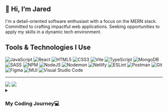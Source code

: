 ## 👋 Hi, I’m Jared

I'm a detail-oriented software enthusiast with a focus on the MERN stack. Committed to crafting impactful web applications. Seeking opportunities to apply my skills in a dynamic tech environment.

<h2>Tools & Technologies I Use</h2>

![JavaScript](https://img.shields.io/badge/javascript-%23323330.svg?style=for-the-badge&logo=javascript&logoColor=%23F7DF1E)
![React](https://img.shields.io/badge/react-%2320232a.svg?style=for-the-badge&logo=react&logoColor=%2361DAFB)
![HTML5](https://img.shields.io/badge/html5-%23E34F26.svg?style=for-the-badge&logo=html5&logoColor=white)
![CSS3](https://img.shields.io/badge/css3-%231572B6.svg?style=for-the-badge&logo=css3&logoColor=white)
![Vite](https://img.shields.io/badge/vite-%23646CFF.svg?style=for-the-badge&logo=vite&logoColor=white)
![TypeScript](https://img.shields.io/badge/typescript-%23007ACC.svg?style=for-the-badge&logo=typescript&logoColor=white)
![MongoDB](https://img.shields.io/badge/MongoDB-%234ea94b.svg?style=for-the-badge&logo=mongodb&logoColor=white)
![SASS](https://img.shields.io/badge/SASS-hotpink.svg?style=for-the-badge&logo=SASS&logoColor=white)
![NPM](https://img.shields.io/badge/NPM-%23CB3837.svg?style=for-the-badge&logo=npm&logoColor=white)
![NodeJS](https://img.shields.io/badge/node.js-6DA55F?style=for-the-badge&logo=node.js&logoColor=white)
![Nodemon](https://img.shields.io/badge/NODEMON-%23323330.svg?style=for-the-badge&logo=nodemon&logoColor=%BBDEAD)
![Netlify](https://img.shields.io/badge/netlify-%23000000.svg?style=for-the-badge&logo=netlify&logoColor=#00C7B7)
![ESLint](https://img.shields.io/badge/ESLint-4B3263?style=for-the-badge&logo=eslint&logoColor=white)
![Postman](https://img.shields.io/badge/Postman-FF6C37?style=for-the-badge&logo=postman&logoColor=white)
![Git](https://img.shields.io/badge/git-%23F05033.svg?style=for-the-badge&logo=git&logoColor=white)
![Figma](https://img.shields.io/badge/figma-%23F24E1E.svg?style=for-the-badge&logo=figma&logoColor=white)
![MUI](https://img.shields.io/badge/MUI-%230081CB.svg?style=for-the-badge&logo=mui&logoColor=white)
![Visual Studio Code](https://img.shields.io/badge/Visual%20Studio%20Code-0078d7.svg?style=for-the-badge&logo=visual-studio-code&logoColor=white)

---
<img src="https://github-readme-stats.vercel.app/api?username=jaredcaprio&show_icons=true&theme=dark"/>

<img src="https://github-readme-stats.vercel.app/api/top-langs/?username=anuraghazra&layout=donut"/>


<details>
  <summary><h3>My Coding Journey💻</h3></summary>
  From the early days of high school, where curiosity sparked my interest in the intricate world of coding, to my current endeavors as a self-taught programmer, my journey has been one of discovery and growth. It all began with a lingering fascination about the inner workings of websites, prompting me to enroll in an introductory Web design class during my high school years. With each line of HTML and CSS, I delved deeper into the art of crafting digital experiences.

Although my initial foray into coding didn't extend beyond that class, the allure of programming lingered in the recesses of my mind. A decade later, the resurging wave of self-taught programmers caught my attention, igniting a renewed passion within me. I embarked on a personal odyssey, determined to expand my knowledge and skills in the vast realm of programming.

Starting with humble beginnings, I ventured into developing small websites for my band, utilizing the power of HTML, CSS, and gradually incorporating the enchanting realm of JavaScript. Front-end and web development became my primary focus, capturing my imagination with its blend of creativity and technical finesse. Eager to stay at the forefront of innovation, I remain receptive to embracing new tools and technologies, constantly seeking to refine my craft.

At present, my ambitions have led me towards mastering the MERN (MongoDB, Express, React, Node.js) stack, an agile and comprehensive framework for building dynamic web applications. Simultaneously, I am engrossed in the realm of TypeScript, a superset of JavaScript that offers enhanced static typing and improved developer experience.

Driven by an insatiable hunger for knowledge and a fervent desire to craft exceptional digital experiences, I continue to embark on my coding journey. With each new line of code, I strive to elevate the boundaries of what is possible, embracing challenges and seizing opportunities to evolve both as a programmer and as an individual.
  </details>


<!---
JaredCaprio/JaredCaprio is a ✨ special ✨ repository because its `README.md` (this file) appears on your GitHub profile.
You can click the Preview link to take a look at your changes.
--->
